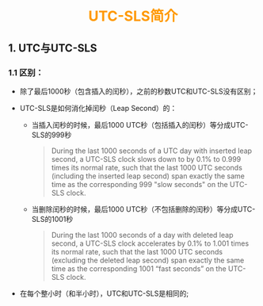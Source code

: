 # <div style="text-align:center;color:#FF9900">UTC-SLS简介</div>

## 1. UTC与UTC-SLS

### 1.1 区别：

* 除了最后1000秒（包含插入的闰秒），之前的秒数UTC和UTC-SLS没有区别；

* UTC-SLS是如何消化掉闰秒（Leap Second）的：

  * 当插入闰秒的时候，最后1000 UTC秒（包括插入的闰秒）等分成UTC-SLS的999秒

    > During the last 1000 seconds of a UTC day with inserted leap second, a UTC-SLS clock slows down to by 0.1% to 0.999 times its normal rate, such that the last 1000 UTC seconds (including the inserted leap second) span exactly the same time as the corresponding 999 "slow seconds" on the UTC-SLS clock.

  * 当删除闰秒的时候，最后1000 UTC秒（不包括删除的闰秒）等分成UTC-SLS的1001秒

    > During the last 1000 seconds of a day with deleted leap second, a UTC-SLS clock accelerates by 0.1% to 1.001 times its normal rate, such that the last 1000 UTC seconds (excluding the deleted leap second) span exactly the same time as the corresponding 1001 “fast seconds” on the UTC-SLS clock.

* 在每个整小时（和半小时），UTC和UTC-SLS是相同的;

